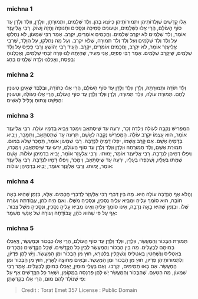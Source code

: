 
### michna 1
אֵלּוּ קָדָשִׁים שֶׁוַּלְדוֹתֵיהֶן וּתְמוּרוֹתֵיהֶן כַּיּוֹצֵא בָהֶן. וְלַד שְׁלָמִים, וּתְמוּרָתָן, וּוְלָדָן, וּוְלַד וְלָדָן עַד סוֹף הָעוֹלָם, הֲרֵי אֵלּוּ כִשְׁלָמִים, וּטְעוּנִים סְמִיכָה וּנְסָכִים וּתְנוּפָה וְחָזֶה וָשׁוֹק. רַבִּי אֱלִיעֶזֶר אוֹמֵר, וְלַד שְׁלָמִים לֹא יִקְרַב שְׁלָמִים. וַחֲכָמִים אוֹמְרִים, יִקְרָב. אָמַר רַבִּי שִׁמְעוֹן, לֹא נֶחְלְקוּ עַל וְלַד וְלַד שְׁלָמִים וְעַל וְלַד וְלַד תְּמוּרָה, שֶׁלֹּא יִקְרַב. וְעַל מַה נֶּחְלְקוּ, עַל הַוָּלָד, שֶׁרַבִּי אֱלִיעֶזֶר אוֹמֵר, לֹא יִקְרַב, וַחֲכָמִים אוֹמְרִים, יִקְרָב. הֵעִיד רַבִּי יְהוֹשֻׁעַ וְרַבִּי פַּפְּיַס עַל וְלַד שְׁלָמִים, שֶׁיִּקְרַב שְׁלָמִים. אָמַר רַבִּי פַּפְּיַס, אֲנִי מֵעִיד, שֶׁהָיְתָה לָנוּ פָרָה זִבְחֵי שְׁלָמִים, וַאֲכַלְנוּהָ בְפֶסַח, וְאָכַלְנוּ וְלָדָהּ שְׁלָמִים בֶּחָג: 

### michna 2
וְלַד תּוֹדָה וּתְמוּרָתָהּ, וְלָדָן וּוְלַד וְלָדָן עַד סוֹף הָעוֹלָם, הֲרֵי אֵלּוּ כְתוֹדָה, וּבִלְבַד שֶׁאֵינָן טְעוּנִין לָחֶם. תְּמוּרַת עוֹלָה, וּוְלַד תְּמוּרָה, וְלָדָן וּוְלַד וְלָדָן עַד סוֹף הָעוֹלָם, הֲרֵי אֵלּוּ כְעוֹלָה, וּטְעוּנִין הֶפְשֵׁט וְנִתּוּחַ וְכָלִיל לָאִשִּׁים: 

### michna 3
הַמַּפְרִישׁ נְקֵבָה לְעוֹלָה וְיָלְדָה זָכָר, יִרְעֶה עַד שֶׁיִּסְתָּאֵב וְיִמָּכֵר וְיָבִיא בְדָמָיו עוֹלָה. רַבִּי אֱלִיעֶזֶר אוֹמֵר, הוּא עַצְמוֹ יִקְרַב עוֹלָה. הַמַּפְרִישׁ נְקֵבָה לְאָשָׁם, תִּרְעֶה עַד שֶׁתִּסְתָּאֵב, וְתִמָּכֵר, וְיָבִיא בְדָמֶיהָ אָשָׁם. אִם קָרַב אֲשָׁמוֹ, יִפְּלוּ דָמֶיהָ לִנְדָבָה. רַבִּי שִׁמְעוֹן אוֹמֵר, תִּמָּכֵר שֶׁלֹּא בְמוּם. תְּמוּרַת אָשָׁם, וְלַד תְּמוּרָתָהּ וּוְלָדָן וּוְלַד וְלָדָן עַד סוֹף הָעוֹלָם, יִרְעוּ עַד שֶּׁיִּסְתָּאֲבוּ, וְיִמָּכְרוּ, וְיִפְּלוּ דְמֵיהֶן לִנְדָבָה. רַבִּי אֱלִיעֶזֶר אוֹמֵר, יָמוּתוּ. וְרַבִּי אֶלְעָזָר אוֹמֵר, יָבִיא בִדְמֵיהֶן עוֹלוֹת. אָשָׁם שֶׁמֵּתוּ בְעָלָיו, וְשֶׁכִּפְּרוּ בְעָלָיו, יִרְעֶה עַד שֶׁיִּסְתָּאֵב, וְיִמָּכֵר, וְיִפְּלוּ דָמָיו לִנְדָבָה. רַבִּי אֱלִיעֶזֶר אוֹמֵר, יָמוּתוּ. וְרַבִּי אֶלְעָזָר אוֹמֵר, יָבִיא בִדְמֵיהֶן עוֹלוֹת: 

### michna 4
וַהֲלֹא אַף הַנְּדָבָה עוֹלָה הִיא. מַה בֵּין דִּבְרֵי רַבִּי אֶלְעָזָר לְדִבְרֵי חֲכָמִים. אֶלָּא, בִּזְמַן שֶׁהִיא בָאָה חוֹבָה, הוּא סוֹמֵךְ עָלֶיהָ וּמֵבִיא עָלֶיהָ נְסָכִין, וּנְסָכֶיהָ מִשֶּׁלּוֹ. וְאִם הָיָה כֹהֵן, עֲבוֹדָתָהּ וְעוֹרָהּ שֶׁלּוֹ. וּבִזְמַן שֶׁהִיא בָאָה נְדָבָה, אֵינוֹ סוֹמֵךְ עָלֶיהָ וְאֵינוֹ מֵבִיא עָלֶיהָ נְסָכִין, וּנְסָכֶיהָ מִשֶּׁל צִבּוּר. אַף עַל פִּי שֶׁהוּא כֹהֵן, עֲבוֹדָתָהּ וְעוֹרָהּ שֶׁל אַנְשֵׁי מִשְׁמָר: 

### michna 5
תְּמוּרַת הַבְּכוֹר וְהַמַּעֲשֵׂר, וּוְלָדָן, וּוְלַד וְלָדָן עַד סוֹף הָעוֹלָם, הֲרֵי אֵלּוּ כִבְכוֹר וּכְמַעֲשֵׂר, וְיֵאָכְלוּ בְמוּמָם לַבְּעָלִים. מַה בֵּין הַבְּכוֹר וְהַמַּעֲשֵׂר לְבֵין כָּל הַקֳּדָשִׁים. שֶׁכָּל הַקֳּדָשִׁים נִמְכָּרִים בְּאִטְלִיס וְנִשְׁחָטִין בְּאִטְלִיס וְנִשְׁקָלִין בְּלִטְרָא, חוּץ מִן הַבְּכוֹר וּמִן הַמַּעֲשֵׂר. וְיֵשׁ לָהֶן פִּדְיוֹן, וְלִתְמוּרוֹתֵיהֶן פִּדְיוֹן, חוּץ מִן הַבְּכוֹר וּמִן הַמַּעֲשֵׂר. וּבָאִים מֵחוּצָה לָאָרֶץ, חוּץ מִן הַבְּכוֹר וּמִן הַמַּעֲשֵׂר. אִם בָּאוּ תְמִימִים, יִקְרְבוּ. וְאִם בַּעֲלֵי מוּמִין, יֵאָכְלוּ בְמוּמָן לַבְּעָלִים. אָמַר רַבִּי שִׁמְעוֹן, מַה הַטַּעַם. שֶׁהַבְּכוֹר וְהַמַּעֲשֵׂר יֵשׁ לָהֶן פַּרְנָסָה בִמְקוֹמָן, וּשְׁאָר כָּל הַקֳּדָשִׁים אַף עַל פִּי שֶׁנּוֹלַד לָהֶם מוּם, הֲרֵי אֵלּוּ בִקְדֻשָּׁתָן: 

>Credit : Torat Emet 357
>License : Public Domain 